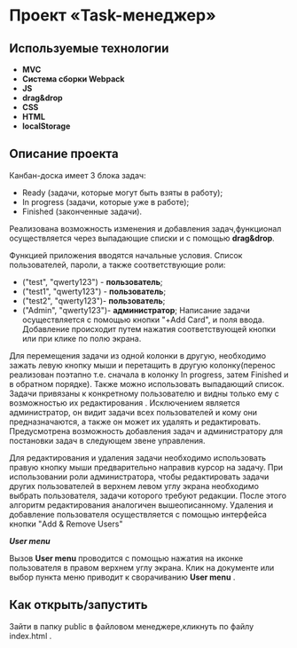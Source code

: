 # Проект  **«Task-менеджер»**

## Используемые технологии

* **MVC**
* **Система сборки Webpack**
* **JS**
* **drag&drop**
* **CSS**
* **HTML**
* **localStorage**

## Описание проекта
Канбан-доска имеет 3 блока задач:
* Ready (задачи, которые могут быть взяты в работу);
* In progress (задачи, которые уже в работе);
* Finished (законченные задачи).

Реализована возможность изменения и добавления задач,функционал осуществляется через выпадающие списки и с помощью **drag&drop**.

Функцией приложения вводятся начальные условия.
Список пользователей, пароли, а также соответствующие роли:
   * ("test", "qwerty123") - **пользователь**;
   * ("test1", "qwerty123") - **пользователь**;
   * ("test2", "qwerty123")- **пользователь**;
   * ("Admin", "qwerty123")- **администратор**;
   Написание задачи осуществляется с помощью кнопки "+Add Card", и поля ввода. Добавление происходит путем нажатия соответствующей кнопки или при клике по полю экрана.

Для перемещения задачи из одной колонки в другую, необходимо зажать левую кнопку мыши и перетащить в другую колонку(перенос реализован поэтапно т.е. сначала в колонку In progress, затем Finished и в обратном порядке). Также можно использовать выпадающий список.  
Задачи  привязаны к конкретному пользователю и  видны только ему с возможностью их редактирования . Исключением является администратор, он видит задачи всех пользователей и кому они предназначаются, а также он может их удалять и редактировать. Предусмотрена возможность добавления задач и администратору для постановки задач в следующем звене управления.

Для редактирования и удаления задачи необходимо использовать правую кнопку мыши предварительно направив курсор на задачу. При использовании роли администратора, чтобы редактировать задачи других пользователей в верхнем левом углу экрана необходимо выбрать пользователя, задачи которого требуют редакции.
После этого алгоритм редактирования аналогичен вышеописанному. 
Удаления  и добавление пользователя осуществляется с помощью интерфейса кнопки "Add &  Remove Users"

***User menu***

Вызов **User menu** проводится с помощью нажатия на иконке пользователя в правом верхнем углу экрана. Клик на документе или выбор пункта меню приводит к сворачиванию **User menu** .


## Как открыть/запустить

Зайти в папку public в файловом менеджере,кликнуть по файлу index.html .
